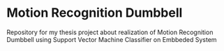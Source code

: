 # Motion Recognition Dumbbell
Repository for my thesis project about realization of Motion Recognition Dumbbell using Support Vector Machine Classifier on Embbeded System 
